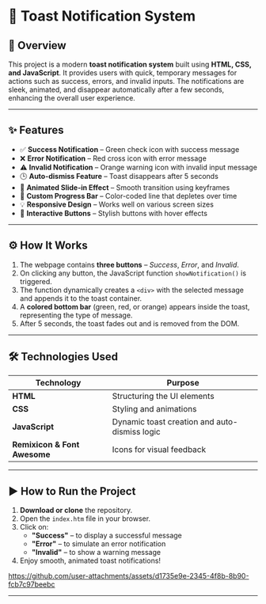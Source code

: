  

# 🚀 Toast Notification System

## 📄 Overview
This project is a modern **toast notification system** built using **HTML, CSS, and JavaScript**. It provides users with quick, temporary messages for actions such as success, errors, and invalid inputs. The notifications are sleek, animated, and disappear automatically after a few seconds, enhancing the overall user experience.

---

## ✨ Features
- ✅ **Success Notification** – Green check icon with success message  
- ❌ **Error Notification** – Red cross icon with error message  
- ⚠️ **Invalid Notification** – Orange warning icon with invalid input message  
- 🕒 **Auto-dismiss Feature** – Toast disappears after 5 seconds  
- 🧩 **Animated Slide-in Effect** – Smooth transition using keyframes  
- 🎨 **Custom Progress Bar** – Color-coded line that depletes over time  
- 💡 **Responsive Design** – Works well on various screen sizes  
- 🔘 **Interactive Buttons** – Stylish buttons with hover effects  

---

## ⚙️ How It Works
1. The webpage contains **three buttons** – *Success*, *Error*, and *Invalid*.
2. On clicking any button, the JavaScript function `showNotification()` is triggered.
3. The function dynamically creates a `<div>` with the selected message and appends it to the toast container.
4. A **colored bottom bar** (green, red, or orange) appears inside the toast, representing the type of message.
5. After 5 seconds, the toast fades out and is removed from the DOM.

---

## 🛠 Technologies Used
| Technology | Purpose |
|------------|---------|
| **HTML**   | Structuring the UI elements |
| **CSS**    | Styling and animations |
| **JavaScript** | Dynamic toast creation and auto-dismiss logic |
| **Remixicon & Font Awesome** | Icons for visual feedback |

---

## ▶️ How to Run the Project
1. **Download or clone** the repository.
2. Open the `index.htm` file in your browser.
3. Click on:
   - **"Success"** – to display a successful message
   - **"Error"** – to simulate an error notification
   - **"Invalid"** – to show a warning message
4. Enjoy smooth, animated toast notifications!



https://github.com/user-attachments/assets/d1735e9e-2345-4f8b-8b90-fcb7c97beebc

---


<br>


